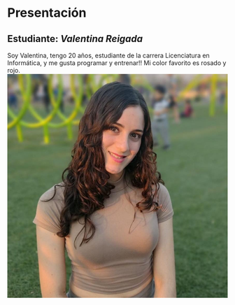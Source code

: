 # Presentación

## Estudiante: _Valentina Reigada_



Soy Valentina, tengo 20 años, estudiante de la carrera Licenciatura en Informática, y me gusta programar y entrenar!! Mi color favorito es rosado y rojo.
![Yo](WhatsApp%20Image%202021-08-30%20at%2019.50.04.jpeg)



